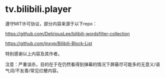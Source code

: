 # tv.bilibili.player

遵守MIT许可协议，部分内容来源于以下repo：

https://github.com/DeliriousLee/bilibili-wordsfilter-collection

https://github.com/jnxyp/Bilibili-Block-List

特别感谢以上内容及其作者。

注意：严重误杀，目的在于在仍然看得到弹幕的情况下屏蔽尽可能多的无意义/语气词/不友善/常见烂梗内容。
